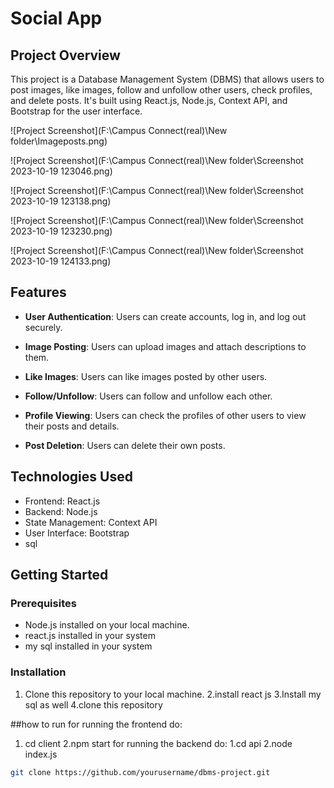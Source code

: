 # Social App

## Project Overview
This project is a Database Management System (DBMS) that allows users to post images, like images, follow and unfollow other users, check profiles, and delete posts. It's built using React.js, Node.js, Context API, and Bootstrap for the user interface.

![Project Screenshot](F:\Campus Connect(real)\New folder\Imageposts.png)

![Project Screenshot](F:\Campus Connect(real)\New folder\Screenshot 2023-10-19 123046.png)

![Project Screenshot](F:\Campus Connect(real)\New folder\Screenshot 2023-10-19 123138.png)

![Project Screenshot](F:\Campus Connect(real)\New folder\Screenshot 2023-10-19 123230.png)

![Project Screenshot](F:\Campus Connect(real)\New folder\Screenshot 2023-10-19 124133.png)


## Features
- **User Authentication**: Users can create accounts, log in, and log out securely.

- **Image Posting**: Users can upload images and attach descriptions to them.

- **Like Images**: Users can like images posted by other users.

- **Follow/Unfollow**: Users can follow and unfollow each other.

- **Profile Viewing**: Users can check the profiles of other users to view their posts and details.

- **Post Deletion**: Users can delete their own posts.

## Technologies Used
- Frontend: React.js
- Backend: Node.js
- State Management: Context API
- User Interface: Bootstrap
- sql

## Getting Started

### Prerequisites
- Node.js installed on your local machine.
- react.js installed in your system
- my sql installed in your system

### Installation
1. Clone this repository to your local machine.
2.install react js
3.Install my sql as well
4.clone this repository

##how to run
for running the frontend 
do:
 1. cd client 
 2.npm start
for running the backend
do:
 1.cd api
 2.node index.js

```bash
git clone https://github.com/yourusername/dbms-project.git
